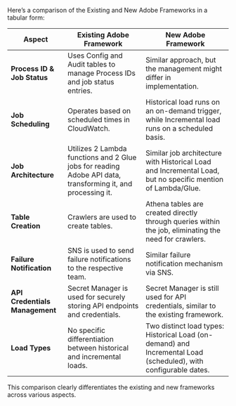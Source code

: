 Here’s a comparison of the Existing and New Adobe Frameworks in a tabular form:

| **Aspect**                                   | **Existing Adobe Framework**                                                                                   | **New Adobe Framework**                                                                                      |
|----------------------------------------------|-------------------------------------------------------------------------------------------------------------------|--------------------------------------------------------------------------------------------------------------|
| **Process ID & Job Status**                  | Uses Config and Audit tables to manage Process IDs and job status entries.                                        | Similar approach, but the management might differ in implementation.                                           |
| **Job Scheduling**                           | Operates based on scheduled times in CloudWatch.                                                                  | Historical load runs on an on-demand trigger, while Incremental load runs on a scheduled basis.               |
| **Job Architecture**                         | Utilizes 2 Lambda functions and 2 Glue jobs for reading Adobe API data, transforming it, and processing it.       | Similar job architecture with Historical Load and Incremental Load, but no specific mention of Lambda/Glue.    |
| **Table Creation**                           | Crawlers are used to create tables.                                                                                | Athena tables are created directly through queries within the job, eliminating the need for crawlers.          |
| **Failure Notification**                     | SNS is used to send failure notifications to the respective team.                                                 | Similar failure notification mechanism via SNS.                                                              |
| **API Credentials Management**               | Secret Manager is used for securely storing API endpoints and credentials.                                       | Secret Manager is still used for API credentials, similar to the existing framework.                          |
| **Load Types**                               | No specific differentiation between historical and incremental loads.                                             | Two distinct load types: Historical Load (on-demand) and Incremental Load (scheduled), with configurable dates. |

This comparison clearly differentiates the existing and new frameworks across various aspects.
